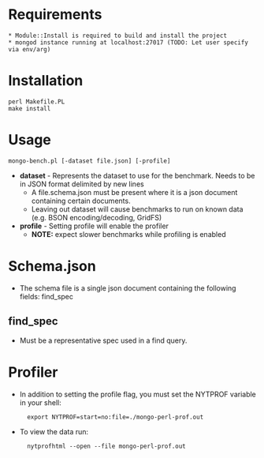 # Requirements

	* Module::Install is required to build and install the project
	* mongod instance running at localhost:27017 (TODO: Let user specify via env/arg)

# Installation

	perl Makefile.PL
	make install

# Usage

	mongo-bench.pl [-dataset file.json] [-profile]
	
* **dataset** - Represents the dataset to use for the benchmark. Needs to be in JSON format delimited by new lines
	* A file.schema.json must be present where it is a json document containing certain documents.
	* Leaving out dataset will cause benchmarks to run on known data (e.g. BSON encoding/decoding, GridFS)
* **profile** - Setting profile will enable the profiler
	* **NOTE:** expect slower benchmarks while profiling is enabled

# Schema.json

* The schema file is a single json document containing the following fields: find_spec

## find_spec

* Must be a representative spec used in a find query.

# Profiler

* In addition to setting the profile flag, you must set the NYTPROF variable in your shell:
	

		export NYTPROF=start=no:file=./mongo-perl-prof.out
	
* To view the data run:

		nytprofhtml --open --file mongo-perl-prof.out
		
 

	

